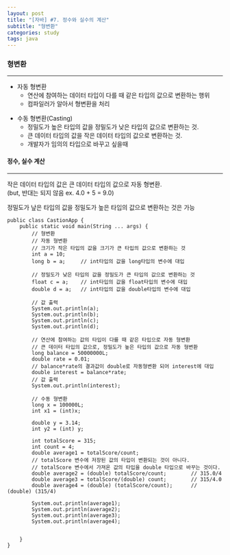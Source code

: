 ```yaml
---
layout: post
title: "[자바] #7. 정수와 실수의 계산"
subtitle: "형변환"
categories: study
tags: java
---
```


### 형변환

----------

- 자동 형변환
  - 연산에 참여하는 데이터 타입이 다를 때 같은 타입의 값으로 변환하는 행위
  - 컴파일러가 알아서 형변환을 처리 

* 수동 형변환(Casting)
  * 정밀도가 높은 타입의 값을 정밀도가 낮은 타입의 값으로 변환하는 것.
  * 큰 데이터 타입의 값을 작은 데이터 타입의 값으로 변환하는 것.
  * 개발자가 임의의 타입으로 바꾸고 싶을때



#### 정수, 실수 계산

----------

작은 데이터 타입의 값은 큰 데이터 타입의 값으로 자동 형변환.<br> (but, 반대는 되지 않음 ex. 4.0 + 5 = 9.0)

정밀도가 낲은 타입의 값을 정밀도가 높은 타입의 값으로 변환하는 것은 가능



```
public class CastionApp {
	public static void main(String ... args) {
		// 형변환
		// 자동 형변환
		// 크기가 작은 타입의 값을 크기가 큰 타입의 값으로 변환하는 것
		int a = 10;
		long b = a;		// int타입의 값을 long타입의 변수에 대입
		
		// 정밀도가 낮은 타입의 값을 정밀도가 큰 타입의 값으로 변환하는 것
		float c = a;	// int타입의 값을 float타입의 변수에 대입
		double d = a;	// int타입의 값을 double타입의 변수에 대입
		
		// 값 출력
		System.out.println(a);
		System.out.println(b);
		System.out.println(c);
		System.out.println(d);
		
		// 연산에 참여하는 값의 타입이 다를 때 같은 타입으로 자동 형변환
		// 큰 데이터 타입의 값으로, 정밀도가 높은 타입의 값으로 자동 형변환
		long balance = 50000000L;
		double rate = 0.01;
		// balance*rate의 결과값이 double로 자동형변환 되어 interest에 대입
		double interest = balance*rate;
		// 값 출력
		System.out.println(interest);

		// 수동 형변환
		long x = 100000L;
		int x1 = (int)x;

		double y = 3.14;
		int y2 = (int) y;
		
		int totalScore = 315;
		int count = 4;
		double average1 = totalScore/count;	
		// totalScore 변수에 저장된 값의 타입이 변환되는 것이 아니다.
		// totalScore 변수에서 가져온 값의 타입을 double 타입으로 바꾸는 것이다.
		double average2 = (double) totalScore/count;		// 315.0/4
		double average3 = totalScore/(double) count;		// 315/4.0
		double average4 = (double) (totalScore/count);		// (double) (315/4)

		System.out.println(average1);
		System.out.println(average2);
		System.out.println(average3);
		System.out.println(average4);


	}
}
```


